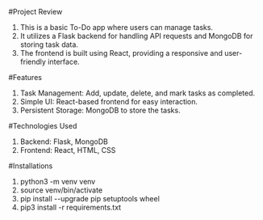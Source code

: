 #Project Review
1. This is a basic To-Do app where users can manage tasks. 
2. It utilizes a Flask backend for handling API requests and MongoDB for storing task data. 
3. The frontend is built using React, providing a responsive and user-friendly interface.


#Features
1. Task Management: Add, update, delete, and mark tasks as completed.
2. Simple UI: React-based frontend for easy interaction.
3. Persistent Storage: MongoDB to store the tasks.


#Technologies Used
1. Backend: Flask, MongoDB
2. Frontend: React, HTML, CSS


#Installations

1. python3 -m venv venv
2. source venv/bin/activate
3. pip install --upgrade pip setuptools wheel
4. pip3 install -r requirements.txt

